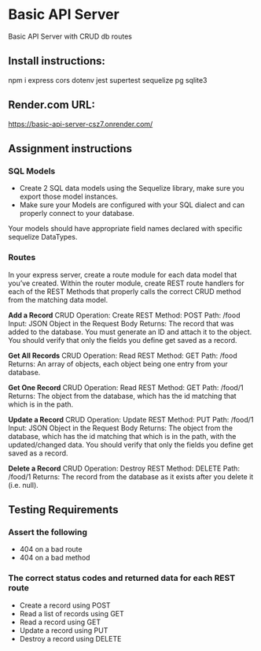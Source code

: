 # Basic API Server

Basic API Server with CRUD db routes

## Install instructions:

npm i express cors dotenv jest supertest sequelize pg sqlite3

## Render.com URL:
https://basic-api-server-csz7.onrender.com/

## Assignment instructions

### SQL Models
- Create 2 SQL data models using the Sequelize library, make sure you export those model instances.
- Make sure your Models are configured with your SQL dialect and can properly connect to your database.

Your models should have appropriate field names declared with specific sequelize DataTypes.

### Routes
In your express server, create a route module for each data model that you’ve created. Within the router module, create REST route handlers for each of the REST Methods that properly calls the correct CRUD method from the matching data model.

**Add a Record**
CRUD Operation: Create
REST Method: POST
Path: /food
Input: JSON Object in the Request Body
Returns: The record that was added to the database.
You must generate an ID and attach it to the object.
You should verify that only the fields you define get saved as a record.

**Get All Records**
CRUD Operation: Read
REST Method: GET
Path: /food
Returns: An array of objects, each object being one entry from your database.

**Get One Record**
CRUD Operation: Read
REST Method: GET
Path: /food/1
Returns: The object from the database, which has the id matching that which is in the path.

**Update a Record**
CRUD Operation: Update
REST Method: PUT
Path: /food/1
Input: JSON Object in the Request Body
Returns: The object from the database, which has the id matching that which is in the path, with the updated/changed data.
You should verify that only the fields you define get saved as a record.

**Delete a Record**
CRUD Operation: Destroy
REST Method: DELETE
Path: /food/1
Returns: The record from the database as it exists after you delete it (i.e. null).

## Testing Requirements
### Assert the following
- 404 on a bad route
- 404 on a bad method

### The correct status codes and returned data for each REST route
- Create a record using POST
- Read a list of records using GET
- Read a record using GET
- Update a record using PUT
- Destroy a record using DELETE
